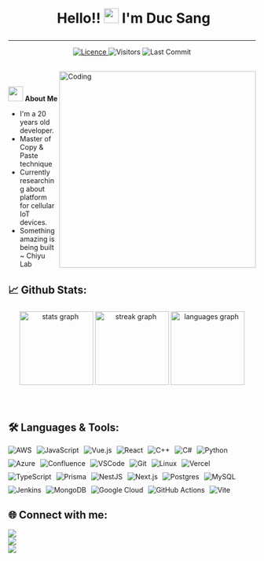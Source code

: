 # <p align="center">️ **Hello!! <img src="https://raw.githubusercontent.com/KarthikNayak024/KarthikNayak024/master/assets/wave.gif" alt="waving hand" width="30px"> I'm Duc Sang** </p>

---

<p align="center">
<a href="https://github.com/mahou-anisphia/mahou-anisphia/blob/main/LICENSE">
<img alt="Licence" src="https://img.shields.io/badge/license-BY--NC-brightgreen?logo=BY-NC"/>
</a>
</a>
<img alt="Visitors" src="https://komarev.com/ghpvc/?username=mahou-anisphia&style=flat&labelColor=black&logo=github&label=PROFILE+VIEWS&color=29bf12"/>
<img alt="Last Commit" src="https://img.shields.io/github/last-commit/mahou-anisphia/mahou-anisphia?logo=markdown&label=LAST+UPDATE&color=29bf12&style=flat">
</p>

</br>

<img align="right" alt="Coding" width="400" src="https://media.giphy.com/media/v1.Y2lkPTc5MGI3NjExODM5dmlzaTl5OWlvbW8yaW9qcjZmdGhlMWZiNG4zMXh2azVhdnh2YSZlcD12MV9pbnRlcm5hbF9naWZfYnlfaWQmY3Q9Zw/76JR4yqX2AQTJTgrcj/giphy-downsized-large.gif">
</br>

 <img src="https://media.giphy.com/media/WUlplcMpOCEmTGBtBW/giphy.gif" width="30"> **About Me**

- I'm a 20 years old developer.
- Master of Copy & Paste technique
- Currently researching about platform for cellular IoT devices.
- Something amazing is being built ~ Chiyu Lab

## 📈 **Github Stats:**

###

<div align="center">
   <img src="https://github-readme-stats.vercel.app/api?username=mahou-anisphia&show_icons=true&theme=dark" height="150" alt="stats graph" />
  <img src="https://github-readme-streak-stats.herokuapp.com/?user=mahou-anisphia&theme=dark&hide_border=false" height="150" alt="streak graph" />
  <img src="https://github-readme-stats.vercel.app/api/top-langs?username=mahou-anisphia&locale=en&hide_title=false&layout=compact&card_width=320&langs_count=5&theme=dark&hide_border=false" height="150" alt="languages graph"  />
</div>

###


</br>

## 🛠️ **Languages & Tools:**

<div style="display: flex; flex-wrap: wrap; gap: 10px;">
  <img src="https://img.shields.io/badge/aws-FF9900?style=for-the-badge&logo=amazonaws&logoColor=white" alt="AWS">
  <img src="https://img.shields.io/badge/javascript-323330?style=for-the-badge&logo=javascript&logoColor=F7DF1E" alt="JavaScript">
  <img src="https://img.shields.io/badge/vuejs-%2335495e.svg?style=for-the-badge&logo=vuedotjs&logoColor=%234FC08D" alt="Vue.js">
  <img src="https://img.shields.io/badge/-React-blue?style=for-the-badge&logo=react" alt="React">
  <img src="https://img.shields.io/badge/c++%20-%2300599C.svg?&style=for-the-badge&logo=c%2B%2B&ogoColor=white" alt="C++">
  <img src="https://img.shields.io/badge/c%23-%23239120.svg?style=for-the-badge&logo=c-sharp&logoColor=white" alt="C#">
  <img src="https://img.shields.io/badge/python-3670A0?style=for-the-badge&logo=python&logoColor=ffdd54" alt="Python">
  <img src="https://img.shields.io/badge/azure-0078D4?style=for-the-badge&logo=microsoftazure&logoColor=white" alt="Azure">
  <img src="https://img.shields.io/badge/Confluence-172B4D?style=for-the-badge&logo=confluence&logoColor=white" alt="Confluence">
  <img src="https://img.shields.io/badge/-vscode-007ACC?style=for-the-badge&logo=visual-studio-code" alt="VSCode">
  <img src="https://img.shields.io/badge/git%20-%23F05032.svg?&style=for-the-badge&logo=git&logoColor=white" alt="Git">
  <img src="https://img.shields.io/badge/-linux-FCC624?style=for-the-badge&logo=linux&logoColor=black" alt="Linux">
  <img src="https://img.shields.io/badge/vercel-%23000000.svg?style=for-the-badge&logo=vercel&logoColor=white" alt="Vercel">
  <img src="https://img.shields.io/badge/typescript-007ACC?style=for-the-badge&logo=typescript&logoColor=white" alt="TypeScript">
  <img src="https://img.shields.io/badge/prisma-2D3748?style=for-the-badge&logo=prisma&logoColor=white" alt="Prisma">
  <img src="https://img.shields.io/badge/nestjs-%23E0234E.svg?style=for-the-badge&logo=nestjs&logoColor=white" alt="NestJS">
  <img src="https://img.shields.io/badge/next.js-%23000000.svg?style=for-the-badge&logo=nextdotjs&logoColor=white" alt="Next.js">
  <img src="https://img.shields.io/badge/postgres-%23316192.svg?style=for-the-badge&logo=postgresql&logoColor=white" alt="Postgres">
  <img src="https://img.shields.io/badge/mysql-%2300f.svg?style=for-the-badge&logo=mysql&logoColor=white" alt="MySQL">
  <img src="https://img.shields.io/badge/jenkins-%232C5263.svg?style=for-the-badge&logo=jenkins&logoColor=white" alt="Jenkins">
  <img src="https://img.shields.io/badge/mongoDB-%2347A248.svg?style=for-the-badge&logo=mongodb&logoColor=white" alt="MongoDB">
  <img src="https://img.shields.io/badge/Google%20Cloud-%234285F4.svg?style=for-the-badge&logo=google-cloud&logoColor=white" alt="Google Cloud">
  <img src="https://img.shields.io/badge/github%20actions-%232671E5.svg?style=for-the-badge&logo=githubactions&logoColor=white" alt="GitHub Actions">
  <img src="https://img.shields.io/badge/vite-%23646CFF.svg?style=for-the-badge&logo=vite&logoColor=white" alt="Vite">
</div>


## 🌐 **Connect with me:** ️

[<img src="https://img.shields.io/badge/LinkedIn-duc--sang-informational?style=for-the-badge&labelColor=black&logo=linkedin&logoColor=0077b5&&color=0077b5"/>][linkedin] </br>
[<img src="https://img.shields.io/badge/Gmail-ducsang2004@gmail.com-informational?style=for-the-badge&labelColor=black&logoColor=d14836&logo=gmail&color=d14836"/>][gmail] </br>
[<img src="https://img.shields.io/badge/Github-mahou--anisphia-informational?style=for-the-badge&labelColor=black&logo=github&color=7d88e6"/>][github] </br>
<!-- [<img src="https://img.shields.io/badge/Stackoverflow-mahou--anisphia-informational?style=for-the-badge&labelColor=black&logo=stackoverflow&logoColor=fe7a16&color=fe7a16"/>][stackoverflow] </br>
[<img src="https://img.shields.io/badge/Twitter-@mahou_anisphia-informational?style=for-the-badge&labelColor=black&logo=twitter&logoColor=#1DA1F2&color=1da1f2"/>][twitter] -->
 </br>

</br>

<!-- Links of Definitions -->

[linkedin]: [https://www.linkedin.com/in/duc-sang](https://www.linkedin.com/in/truong-duc-sang-27a566259/)
[gmail]: mailto:ducsang2004@gmail.com
<!-- [stackoverflow]: https://stackoverflow.com/users/your-profile -->
[github]: https://github.com/mahou-anisphia
<!-- [twitter]: https://twitter.com/mahou_anisphia -->
